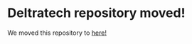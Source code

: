 # Deltratech repository moved!
We moved this repository to [here!](https://github.com/Deltratech/Deltratech/tree/main)
